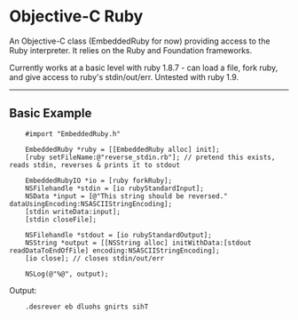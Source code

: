 Objective-C Ruby
================
An Objective-C class (EmbeddedRuby for now) providing access to the Ruby interpreter. It relies on 
the Ruby and Foundation frameworks.

Currently works at a basic level with ruby 1.8.7 - can load a file, fork ruby, and give
access to ruby's stdin/out/err. Untested with ruby 1.9.

---
Basic Example
-------------
		#import "EmbeddedRuby.h"

		EmbeddedRuby *ruby = [[EmbeddedRuby alloc] init];
		[ruby setFileName:@"reverse_stdin.rb"]; // pretend this exists, reads stdin, reverses & prints it to stdout

		EmbeddedRubyIO *io = [ruby forkRuby];
		NSFilehandle *stdin = [io rubyStandardInput];
		NSData *input = [@"This string should be reversed." dataUsingEncoding:NSASCIIStringEncoding];
		[stdin writeData:input];
		[stdin closeFile];

		NSFilehandle *stdout = [io rubyStandardOutput];
		NSString *output = [[NSString alloc] initWithData:[stdout readDataToEndOfFile] encoding:NSASCIIStringEncoding];
		[io close]; // closes stdin/out/err

		NSLog(@"%@", output);

Output:

		.desrever eb dluohs gnirts sihT
		
